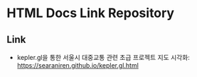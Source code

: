 # HTML Docs Link Repository

## Link
- kepler.gl을 통한 서울시 대중교통 관련 초급 프로젝트 지도 시각화: https://searaniren.github.io/kepler.gl.html
